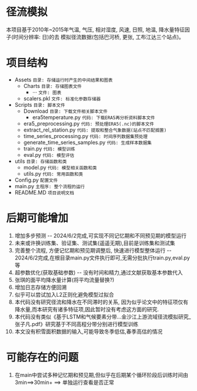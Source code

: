 # 径流模拟

本项目基于2010年~2015年气温, 气压, 相对湿度, 风速, 日照, 地温, 降水量特征因子(时间分辨率: 日)的去
模拟径流数据(包括巴河桥, 更张, 工布江达三个站点)。


# 项目结构

 - Assets  `目录: 存储运行时产生的中间结果和图表`
     - Charts  `目录: 存储图表文件`  
       - ···  `文件: 图表`
     - scalers.pkl  `文件: 标准化参数存储器`
 - Scripts  `目录: 脚本文件`
   - Download  `目录: 下载文件相关脚本文件`
     - era5temperature.py  `代码: 下载ERA5再分析资料脚本文件`
   - era5_preprocessing.py  `代码: 预处理ERA5(.nc)的脚本文件`
   - extract_rel_station.py  `代码: 提取和整合气象数据(站点不匹配搁置)`
   - time_series_processing.py  `代码: 时间序列数据集预处理`
   - generate_time_series_samples.py  `代码: 生成样本数据集`
   - train.py  `代码: 模型训练`
   - eval.py  `代码: 模型评估`
 - utils  `目录: 存储函数和类`
   - model.py  `代码: 模型相关函数和类`
   - utils.py  `代码: 常用函数和类`
 - Config.py  `配置文件`
 - main.py  `主程序: 整个流程的运行`
 - README.MD  `项目说明文档`


# 后期可能增加
1. 增加多步预测 -- 2024/6/2完成,可实现不同记忆期和不同预见期的模型运行
2. 未来或许换训练集、验证集、测试集(遥遥无期),目前是训练集和测试集
3. 完善整个流程, 方便记忆期和预见期调整后, 快速进行模型整体运行  -- 2024/6/2完成,在根目录main.py文件执行即可,无需分批执行train.py,eval.py等
4. 超参数优化(获取基础参数)  -- 没有时间和精力,通过文献获取基本参数代入
5. 张琪的面平均降水量计算(将平均流量替换?)
6. 增加日志存储方便回溯
7. 似乎可以尝试加入L2正则化避免模型过拟合
8. 本代码没有研究径流和降水在不同滞时的关系, 因为似乎论文中的特征项仅有降水量,而本研究有诸多特征项,因此暂时没有考虑这方面的研究.
9. 本代码没有类似《基于LSTM和气候要素分带...金沙江上游流域径流模拟研究_张子凡.pdf》研究基于不同高程分带分别进行模型训练
10. 本文没有积雪面积数据的输入,可能导致冬季低估,春季高估的情况

# 可能存在的问题
1. 在main中尝试多种记忆期和预见期,但似乎在后期某个循环阶段后训练时间由3min==>30min+  ==> 单独运行查看是否正常

 
